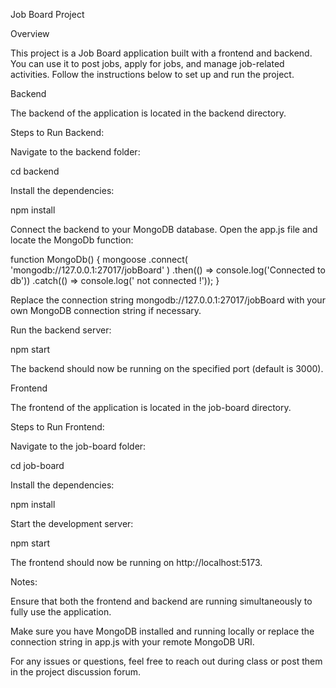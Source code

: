 Job Board Project

Overview

This project is a Job Board application built with a frontend and backend. You can use it to post jobs, apply for jobs, and manage job-related activities. Follow the instructions below to set up and run the project.

Backend

The backend of the application is located in the backend directory.

Steps to Run Backend:

Navigate to the backend folder:

cd backend

Install the dependencies:

npm install

Connect the backend to your MongoDB database. Open the app.js file and locate the MongoDb function:

function MongoDb() {
    mongoose
        .connect(
            'mongodb://127.0.0.1:27017/jobBoard'
        )
        .then(() => console.log('Connected to db'))
        .catch(() => console.log(' not connected !'));
}

Replace the connection string mongodb://127.0.0.1:27017/jobBoard with your own MongoDB connection string if necessary.

Run the backend server:

npm start

The backend should now be running on the specified port (default is 3000).

Frontend

The frontend of the application is located in the job-board directory.

Steps to Run Frontend:

Navigate to the job-board folder:

cd job-board

Install the dependencies:

npm install

Start the development server:

npm start

The frontend should now be running on http://localhost:5173.

Notes:

Ensure that both the frontend and backend are running simultaneously to fully use the application.

Make sure you have MongoDB installed and running locally or replace the connection string in app.js with your remote MongoDB URI.

For any issues or questions, feel free to reach out during class or post them in the project discussion forum.



